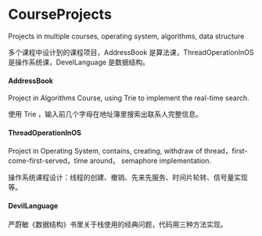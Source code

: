 # CourseProjects
Projects in multiple courses, operating system, algorithms, data structure

多个课程中设计到的课程项目，AddressBook 是算法课，ThreadOperationInOS 是操作系统课，DevelLanguage 是数据结构。

#### AddressBook
Project in Algorithms Course, using Trie to implement the real-time search.

使用 Trie ，输入前几个字母在地址簿里搜索出联系人完整信息。

#### ThreadOperationInOS

Project in Operating System, contains, creating, withdraw  of thread，first-come-first-served，time around， semaphore implementation.

操作系统课程设计：线程的创建、撤销、先来先服务、时间片轮转、信号量实现等。

#### DevilLanguage
严蔚敏《数据结构》书里关于栈使用的经典问题，代码用三种方法实现。
